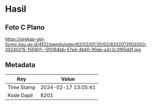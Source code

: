 # Hasil

## Foto C Plano

https://sirekap-obj-formc.kpu.go.id/4f22/pemilu/pdpr/82/02/07/20/02/8202072002003-20240215-155901--5f5164bb-57a4-4b80-90ab-a2c2c3f65dd1.jpg


## Metadata

| Key        | Value               |
| ---------- | ------------------- |
| Time Stamp | 2024-02-17 13:05:41 |
| Kode Dapil | 8201                |



